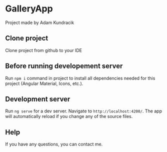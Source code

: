 # GalleryApp

Project made by Adam Kundracik

## Clone project

Clone project from github to your IDE

## Before running developement server

Run `npm i` command in project to install all dependencies needed for this project (Angular Material, Icons, etc.).

## Development server

Run `ng serve` for a dev server. Navigate to `http://localhost:4200/`. The app will automatically reload if you change any of the source files.

## Help

If you have any questions, you can contact me.
